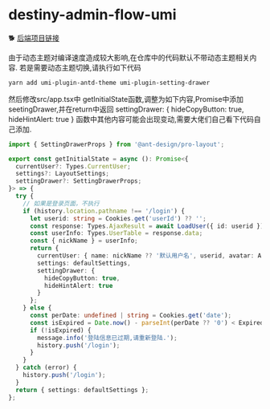 # destiny-admin-flow-umi
🐕
[后端项目链接](https://github.com/GeorGeWzw/Destiny.Core.Flow)

由于动态主题对编译速度造成较大影响,在仓库中的代码默认不带动态主题相关内容.
若是需要动态主题切换,请执行如下代码
```bash
yarn add umi-plugin-antd-theme umi-plugin-setting-drawer
```
然后修改src/app.tsx中
getInitialState函数,调整为如下内容,Promise中添加seetingDrawer,并在return中返回
settingDrawer: {
          hideCopyButton: true,
          hideHintAlert: true
}
函数中其他内容可能会出现变动,需要大佬们自己看下代码自己添加.
```typescript
import { SettingDrawerProps } from '@ant-design/pro-layout';
```
```typescript
export const getInitialState = async (): Promise<{
  currentUser?: Types.CurrentUser;
  settings?: LayoutSettings;
  settingDrawer?: SettingDrawerProps;
}> => {
  try {
    // 如果是登录页面，不执行
    if (history.location.pathname !== '/login') {
      let userid: string = Cookies.get('userId') ?? '';
      const response: Types.AjaxResult = await LoadUser({ id: userid });
      const userInfo: Types.UserTable = response.data;
      const { nickName } = userInfo;
      return {
        currentUser: { name: nickName ?? '默认用户名', userid, avatar: AvatarGif },
        settings: defaultSettings,
        settingDrawer: {
          hideCopyButton: true,
          hideHintAlert: true
        }
      };
    } else {
      const perDate: undefined | string = Cookies.get('date');
      const isExpired = Date.now() - parseInt(perDate ?? '0') < ExpiredTime;
      if (!isExpired) {
        message.info('登陆信息已过期,请重新登陆.');
        history.push('/login');
      }
    }
  } catch (error) {
    history.push('/login');
  }
  return { settings: defaultSettings };
};
```
